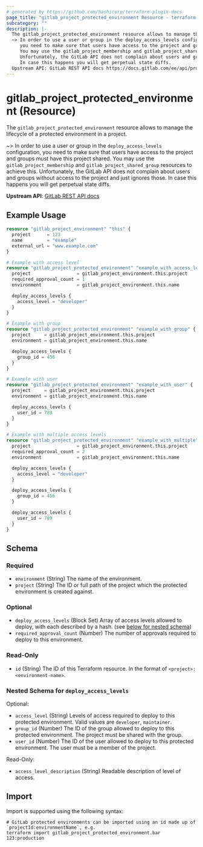 ```yaml
---
# generated by https://github.com/hashicorp/terraform-plugin-docs
page_title: "gitlab_project_protected_environment Resource - terraform-provider-gitlab"
subcategory: ""
description: |-
  The gitlab_project_protected_environment resource allows to manage the lifecycle of a protected environment in a project.
  ~> In order to use a user or group in the deploy_access_levels configuration,
     you need to make sure that users have access to the project and groups must have this project shared.
     You may use the gitlab_project_membership and gitlab_project_shared_group resources to achieve this.
     Unfortunately, the GitLab API does not complain about users and groups without access to the project and just ignores those.
     In case this happens you will get perpetual state diffs.
  Upstream API: GitLab REST API docs https://docs.gitlab.com/ee/api/protected_environments.html
---
```


# gitlab_project_protected_environment (Resource)

The `gitlab_project_protected_environment` resource allows to manage the lifecycle of a protected environment in a project.

~> In order to use a user or group in the `deploy_access_levels` configuration,
   you need to make sure that users have access to the project and groups must have this project shared.
   You may use the `gitlab_project_membership` and `gitlab_project_shared_group` resources to achieve this.
   Unfortunately, the GitLab API does not complain about users and groups without access to the project and just ignores those.
   In case this happens you will get perpetual state diffs.

**Upstream API**: [GitLab REST API docs](https://docs.gitlab.com/ee/api/protected_environments.html)

## Example Usage

```terraform
resource "gitlab_project_environment" "this" {
  project      = 123
  name         = "example"
  external_url = "www.example.com"
}

# Example with access level
resource "gitlab_project_protected_environment" "example_with_access_level" {
  project                 = gitlab_project_environment.this.project
  required_approval_count = 1
  environment             = gitlab_project_environment.this.name

  deploy_access_levels {
    access_level = "developer"
  }
}

# Example with group
resource "gitlab_project_protected_environment" "example_with_group" {
  project     = gitlab_project_environment.this.project
  environment = gitlab_project_environment.this.name

  deploy_access_levels {
    group_id = 456
  }
}

# Example with user
resource "gitlab_project_protected_environment" "example_with_user" {
  project     = gitlab_project_environment.this.project
  environment = gitlab_project_environment.this.name

  deploy_access_levels {
    user_id = 789
  }
}

# Example with multiple access levels
resource "gitlab_project_protected_environment" "example_with_multiple" {
  project                 = gitlab_project_environment.this.project
  required_approval_count = 2
  environment             = gitlab_project_environment.this.name

  deploy_access_levels {
    access_level = "developer"
  }

  deploy_access_levels {
    group_id = 456
  }

  deploy_access_levels {
    user_id = 789
  }
}
```

<!-- schema generated by tfplugindocs -->
## Schema

### Required

- `environment` (String) The name of the environment.
- `project` (String) The ID or full path of the project which the protected environment is created against.

### Optional

- `deploy_access_levels` (Block Set) Array of access levels allowed to deploy, with each described by a hash. (see [below for nested schema](#nestedblock--deploy_access_levels))
- `required_approval_count` (Number) The number of approvals required to deploy to this environment.

### Read-Only

- `id` (String) The ID of this Terraform resource. In the format of `<project>:<environment-name>`.

<a id="nestedblock--deploy_access_levels"></a>
### Nested Schema for `deploy_access_levels`

Optional:

- `access_level` (String) Levels of access required to deploy to this protected environment. Valid values are `developer`, `maintainer`.
- `group_id` (Number) The ID of the group allowed to deploy to this protected environment. The project must be shared with the group.
- `user_id` (Number) The ID of the user allowed to deploy to this protected environment. The user must be a member of the project.

Read-Only:

- `access_level_description` (String) Readable description of level of access.

## Import

Import is supported using the following syntax:

```shell
# GitLab protected environments can be imported using an id made up of `projectId:environmentName`, e.g.
terraform import gitlab_project_protected_environment.bar 123:production
```
